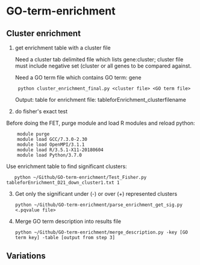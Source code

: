 # GO-term-enrichment

## Cluster enrichment
1. get enrichment table with a cluster file

    Need a cluster tab delimited file which lists gene:cluster; cluster file must include negative set (cluster or all genes to be    compared against.
    
    Need a GO term file which contains GO term: gene
    
        python cluster_enrichment_final.py <cluster file> <GO term file>
        
    Output: table for enrichment file: tableforEnrichment_clusterfilename
    
2. do fisher's exact test

  Before doing the FET, purge module and load R modules and reload python:
  
        module purge
        module load GCC/7.3.0-2.30
        module load OpenMPI/3.1.1
        module load R/3.5.1-X11-20180604
        module load Python/3.7.0
  
  Use enrichment table to find significant clusters:
  
       python ~/Github/GO-term-enrichment/Test_Fisher.py tableforEnrichment_D21_down_cluster1.txt 1
       
 3. Get only the significant under (-) or over (+) represented clusters
 
        python ~/Github/GO-term-enrichment/parse_enrichment_get_sig.py <.pqvalue file>
        
 4. Merge GO term description into results file 
 
        python ~/Github/GO-term-enrichment/merge_description.py -key [GO term key] -table [output from step 3] 
        
 ## Variations
